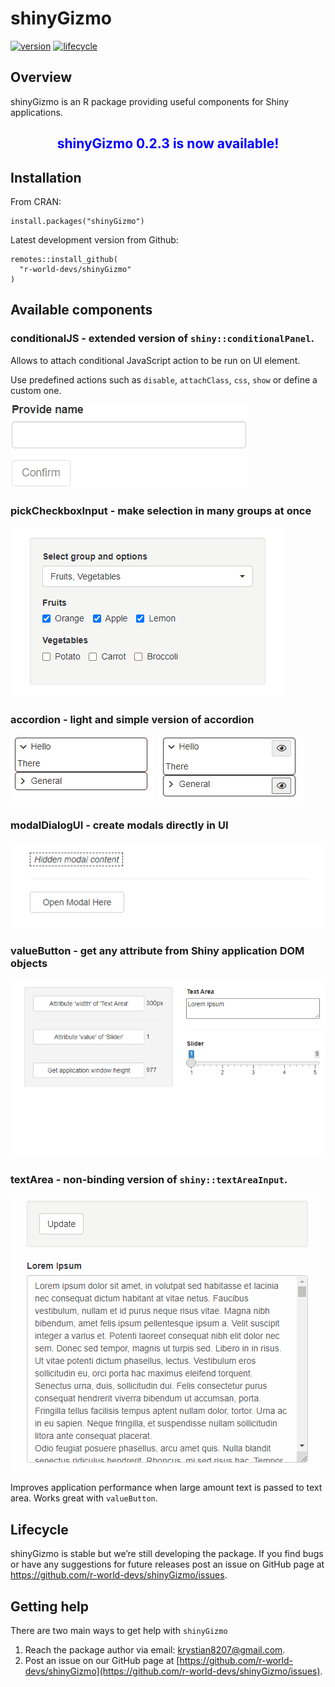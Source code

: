 
# shinyGizmo

[![version](https://img.shields.io/static/v1.svg?label=github.com&message=v.0.2.3&color=ff69b4)](https://img.shields.io/static/v1.svg?label=github.com&message=v.0.1&color=ff69b4)
[![lifecycle](https://img.shields.io/badge/lifecycle-stable-success.svg)](https://lifecycle.r-lib.org/articles/stages.html#stable)

## Overview

shinyGizmo is an R package providing useful components for Shiny
applications.

<center>

## <span style="color:blue"> shinyGizmo 0.2.3 is now available!</span>

</center>

## Installation

From CRAN:

    install.packages("shinyGizmo")

Latest development version from Github:

    remotes::install_github(
      "r-world-devs/shinyGizmo"
    )

## Available components

### conditionalJS - extended version of `shiny::conditionalPanel`.

Allows to attach conditional JavaScript action to be run on UI element.

Use predefined actions such as `disable`, `attachClass`, `css`, `show`
or define a custom one.

![](./man/figures/condjs.gif)

### pickCheckboxInput - make selection in many groups at once

![](./man/figures/pickcheckbox.gif)

### accordion - light and simple version of accordion

![](./man/figures/accordion.gif) ![](./man/figures/accordion_enroll.gif)

### modalDialogUI - create modals directly in UI

![](./man/figures/modalui.gif)

### valueButton - get any attribute from Shiny application DOM objects

![](./man/figures/valuebutton.gif)

### textArea - non-binding version of `shiny::textAreaInput`.

![](./man/figures/textarea.gif)

Improves application performance when large amount text is passed to
text area. Works great with `valueButton`.

## Lifecycle

shinyGizmo is stable but we’re still developing the package. If you find
bugs or have any suggestions for future releases post an issue on GitHub
page at <https://github.com/r-world-devs/shinyGizmo/issues>.

## Getting help

There are two main ways to get help with `shinyGizmo`

1.  Reach the package author via email: <krystian8207@gmail.com>.
2.  Post an issue on our GitHub page at
    [https://github.com/r-world-devs/shinyGizmo](https://github.com/r-world-devs/shinyGizmo/issues).
